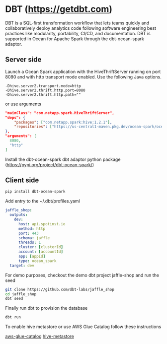 # DBT (https://getdbt.com)

DBT is a SQL-first transformation workflow that lets teams quickly and collaboratively deploy analytics code following software engineering best practices like modularity, portability, CI/CD, and documentation. DBT is supported in Ocean for Apache Spark through the dbt-ocean-spark adaptor.

## Server side

Launch a Ocean Spark application with the HiveThriftServer running on port 8080 and with http transport mode enabled. Use the following Java options.

```
-Dhive.server2.transport.mode=http
-Dhive.server2.thrift.http.port=8080
-Dhive.server2.thrift.http.path=""
```

or use arguments

```json
"mainClass": "com.netapp.spark.HiveThriftServer",
"deps": {
    "packages": ["com.netapp.spark:hive:1.2.1"],
    "repositories": ["https://us-central1-maven.pkg.dev/ocean-spark/ocean-spark-adapters"]
},
"arguments": [
  8080,
  "http"
]
```

Install the dbt-ocean-spark dbt adaptor python package (https://pypi.org/project/dbt-ocean-spark/)

## Client side

```sh
pip install dbt-ocean-spark
```

Add entry to the ~/.dbt/profiles.yaml

```yaml
jaffle_shop:
  outputs:
    dev:
      host: api.spotinst.io
      method: http
      port: 443
      schema: jaffle
      threads: 1
      cluster: [clusterId]
      account: [accountId]
      app: [appId]
      type: ocean_spark
  target: dev
```

For demo purposes, checkout the demo dbt project jaffle-shop and run the seed

```sh
git clone https://github.com/dbt-labs/jaffle_shop
cd jaffle_shop
dbt seed
```

Finally run dbt to provision the database

```sh
dbt run
```

To enable hive metastore or use AWS Glue Catalog follow these instructions

[aws-glue-catalog](ocean-spark/tools-integrations/aws-glue-catalog)
[hive-metastore](https://docs.spot.io/ocean-spark/tools-integrations/hive-metastore)
